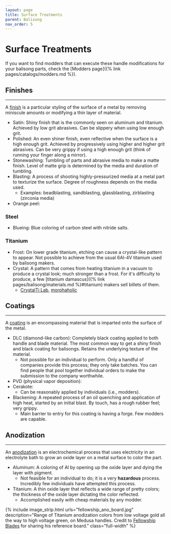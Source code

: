 ```yaml
---
layout: page
title: Surface Treatments
parent: Balisong
nav_order: 5
---
```


# Surface Treatments

If you want to find modders that can execute these handle modifications for your balisong parts, check the [Modders page]({% link pages/catalogs/modders.md %}).

## Finishes
---
A <ins>finish</ins> is a particular styling of the surface of a metal by removing miniscule amounts or modifying a thin layer of material.

- Satin: Shiny finish that is the commonly seen on aluminum and titanium. Achieved by low grit abrasives. Can be slippery when using low enough grit.
- Polished: An even shiner finish, even reflective when the surface is a high enough grit. Achieved by progressively using higher and higher grit abrasives. Can be very grippy if using a high enough grit (think of running your finger along a mirror).
- Stonewashing: Tumbling of parts and abrasive media to make a matte finish. Level of matte grip is determined by the media and duration of tumbling.
- Blasting: A process of shooting highly-pressurized media at a metal part to texturize the surface. Degree of roughness depends on the media used. 
    - Examples: beadblasting, sandblasting, glassblasting, zirblasting (zirconia media)
- Orange peel: 

### Steel
- Blueing: Blue coloring of carbon steel with nitride salts.

### Titanium
- Frost: On lower grade titanium, etching can cause a crystal-like pattern to appear. Not possible to achieve from the usual 6Al-4V titanium used by balisong makers.
- Crystal: A pattern that comes from heating titanium in a vacuum to produce a crystal look; much stronger than a frost. For it's difficulty to produce, a few [titanium damascus]({% link pages/balisong/materials.md %}#titanium) makers sell billets of them.
    - [CrystalTi Lab](https://www.instagram.com/tikron.by_michael/), [morphaholic](https://www.instagram.com/morphaholic/)

## Coatings
---
A <ins>coating</ins> is an encompassing material that is imparted onto the surface of the metal.

- DLC (diamond-like carbon): Completely black coating applied to both handle and blade material. The most common way to get a shiny finish and black coating for balisongs. Retains the underlying texture of the material.
    - Not possible for an individual to perform. Only a handful of companies provide this process; they only take batches. You can find people that pool together individual orders to make the submission to the company worthwhile.
- PVD (physical vapor deposition):
- Cerakote:
    - Can be reasonably applied by individuals (i.e., modders).
- Blackening: A repeated process of an oil quenching and application of high heat, started by an initial blast. By touch, has a rough rubber feel; very grippy.
    - Main barrier to entry for this coating is having a forge. Few modders are capable.

## Anodization
---
An <ins>anodization</ins> is an electrochemical process that uses electricity in an electrolyte bath to grow an oxide layer on a metal surface to color the part.

- Aluminum: A coloring of Al by opening up the oxide layer and dying the layer with pigment.
    - Not feasible for an individual to do; it is a very **hazardous** process. Incredibly few individuals have attempted this process. 
- Titanium: A thin oxide layer that reflects a wide range of pretty colors; the thickness of the oxide layer dictating the color reflected.
    - Accomplished easily with cheap materials by any modder.

{% include image_strip.html urls="fellowship_ano_board.jpg" description="Range of Titanium anodization colors from low voltage gold all the way to high voltage green, on Medusa handles. Credit to [Fellowship Blades](https://www.instagram.com/p/CWWUta-vNl8/) for sharing his reference board." class="full-width" %}